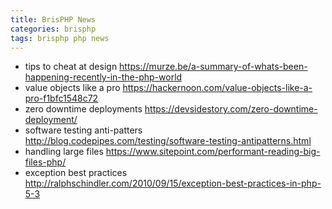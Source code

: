 ```yaml
---
title: BrisPHP News
categories: brisphp
tags: brisphp php news
---
```


* tips to cheat at design https://murze.be/a-summary-of-whats-been-happening-recently-in-the-php-world
* value objects like a pro https://hackernoon.com/value-objects-like-a-pro-f1bfc1548c72
* zero downtime deployments https://devsidestory.com/zero-downtime-deployment/
* software testing anti-patters http://blog.codepipes.com/testing/software-testing-antipatterns.html
* handling large files https://www.sitepoint.com/performant-reading-big-files-php/
* exception best practices http://ralphschindler.com/2010/09/15/exception-best-practices-in-php-5-3
